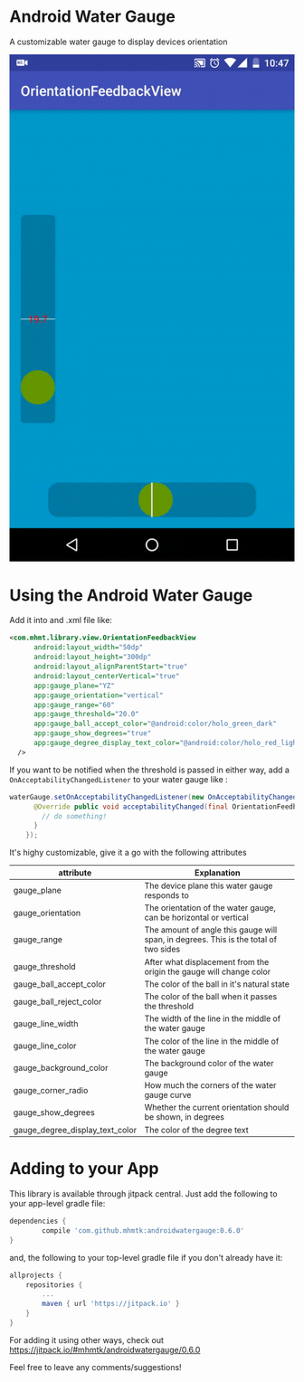 # Android Water Gauge
A customizable water gauge to display devices orientation

![alt text](https://github.com/mhmtk/Android-Water-Gauge/blob/master/demo/water_gauge.gif "Demo")

Using the Android Water Gauge
===
Add it into and .xml file like:

```xml
<com.mhmt.library.view.OrientationFeedbackView
      android:layout_width="50dp"
      android:layout_height="300dp"
      android:layout_alignParentStart="true"
      android:layout_centerVertical="true"
      app:gauge_plane="YZ"
      app:gauge_orientation="vertical"
      app:gauge_range="60"
      app:gauge_threshold="20.0"
      app:gauge_ball_accept_color="@android:color/holo_green_dark"
      app:gauge_show_degrees="true"
      app:gauge_degree_display_text_color="@android:color/holo_red_light"
  />
```
If you want to be notified when the threshold is passed in either way, add a `OnAcceptabilityChangedListener` to your water gauge like :
```java
waterGauge.setOnAcceptabilityChangedListener(new OnAcceptabilityChangedListener() {
      @Override public void acceptabilityChanged(final OrientationFeedbackView view, final boolean acceptable) {
        // do something!
      }
    });
```
It's highy customizable, give it a go with the following attributes

| attribute     | Explanation   |
| ------------- | ------------- |
| gauge_plane   | The device plane this water gauge responds to |
| gauge_orientation| The orientation of the water gauge, can be horizontal or vertical |
| gauge_range | The amount of angle this gauge will span, in degrees. This is the total of two sides |
| gauge_threshold | After what displacement from the origin the gauge will change color|
| gauge_ball_accept_color | The color of the ball in it's natural state |
| gauge_ball_reject_color | The color of the ball when it passes the threshold |
| gauge_line_width | The width of the line in the middle of the water gauge|
| gauge_line_color | The color of the line in the middle of the water gauge |
| gauge_background_color | The background color of the water gauge |
| gauge_corner_radio | How much the corners of the water gauge curve |
| gauge_show_degrees | Whether the current orientation should be shown, in degrees |
| gauge_degree_display_text_color | The color of the degree text |

Adding to your App
===
This library is available through jitpack central.
Just add the following to your app-level gradle file:
```groovy
dependencies {
        compile 'com.github.mhmtk:androidwatergauge:0.6.0'
}
```
and, the following to your top-level gradle file if you don't already have it:
```groovy
allprojects {
	repositories {
		...
		maven { url 'https://jitpack.io' }
	}
}
```
For adding it using other ways, check out https://jitpack.io/#mhmtk/androidwatergauge/0.6.0

Feel free to leave any comments/suggestions!
